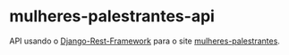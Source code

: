 # mulheres-palestrantes-api


API usando o [Django-Rest-Framework](http://www.django-rest-framework.org/) para o site [mulheres-palestrantes](https://github.com/insideoutprojectbr/mulheres-palestrantes).
